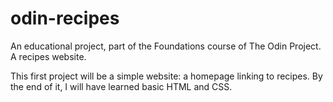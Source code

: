 # odin-recipes
An educational project, part of the Foundations course of The Odin Project. A recipes website.

This first project will be a simple website: a homepage linking to recipes. By the end of it, I will have learned basic HTML and CSS.